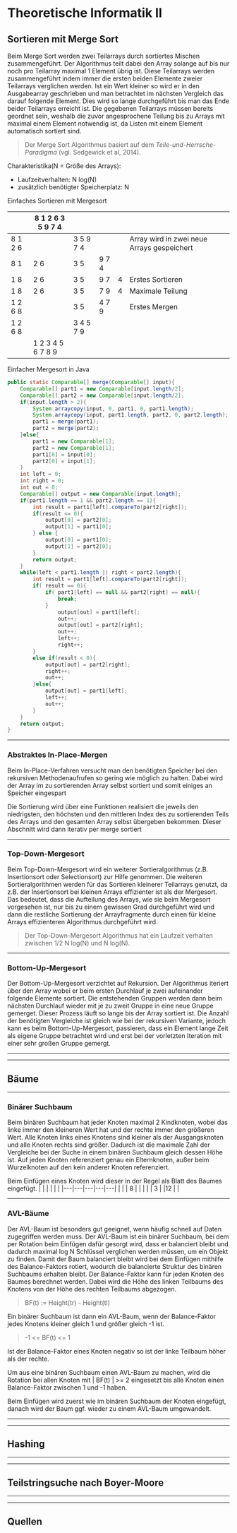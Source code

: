 # Theoretische Informatik II

## Sortieren mit Merge Sort


Beim Merge Sort werden zwei Teilarrays durch sortiertes Mischen zusammengeführt. Der Algorithmus teilt dabei den Array solange auf bis nur noch pro Teilarray maximal 1 Element übrig ist. Diese Teilarrays werden zusammengeführt indem immer die ersten beiden Elemente zweier Teilarrays verglichen werden. Ist ein Wert kleiner  so wird er in den Ausgabearray geschrieben und man betrachtet im nächsten Vergleich das darauf folgende Element. Dies wird so lange durchgeführt bis man das Ende beider Teilarrays erreicht ist. Die gegebenen Teilarrays müssen bereits geordnet sein, weshalb die zuvor angesprochene Teilung bis zu Arrays mit maximal einem Element notwendig ist, da Listen mit einem Element automatisch sortiert sind.
> Der Merge Sort Algorithmus basiert auf dem *Teile-und-Herrsche-Paradigma* (vgl. Sedgewick et al, 2014).


Charakteristika(N = Größe des Arrays):
* Laufzeitverhalten: N log(N)
* zusätzlich benötigter Speicherplatz: N


Einfaches Sortieren mit Mergesort

||   8 1 2 6 3 5 9 7 4  |  |   | | |
|----| --- | ----| ---| ---|---|
| 8 1 2 6 || 3 5 9 7 4 |||Array wird in zwei neue Arrays gespeichert|
| 8 1 | 2 6 | 3 5 | 9 7 4||
|1 8 | 2 6 | 3 5 | 9 7 | 4 |Erstes Sortieren|
|1 8 | 2 6 | 3 5 | 7 9 | 4 |Maximale Teilung
|1 2 6 8 || 3 5 | 4 7 9 ||Erstes Mergen 
|1 2 6 8 || 3 4 5 7 9 |
||1 2 3 4 5 6 7 8 9 |


Einfacher Mergesort in Java

```Java
public static Comparable[] merge(Comparable[] input){
	Comparable[] part1 = new Comparable[input.length/2];
	Comparable[] part2 = new Comparable[input.length/2];
	if(input.length > 2){
		System.arraycopy(input, 0, part1, 0, part1.length);
		System.arraycopy(input, part1.length, part2, 0, part2.length);
		part1 = merge(part1);
		part2 = merge(part2);
	}else{
		part1 = new Comparable[1];
		part2 = new Comparable[1];
		part1[0] = input[0];
		part2[0] = input[1];
	}
	int left = 0;
	int right = 0;
	int out = 0;
	Comparable[] output = new Comparable[input.length];
	if(part1.length == 1 && part2.length == 1){
		int result = part1[left].compareTo(part2[right]);
		if(result <= 0){
			output[0] = part2[0];
			output[1] = part1[0];
		} else {
			output[0] = part1[0];
			output[1] = part2[0];
		}
		return output;
	}
	while(left < part1.length || right < part2.length){
		int result = part1[left].compareTo(part2[right]);
		if( result == 0){
			if( part1[left] == null && part2[right] == null){
				break;
			}
				output[out] = part1[left];
				out++;
				output[out] = part2[right];
				out++;
				left++;
				right++;
		}
		else if(result < 0){
			output[out] = part2[right];
			right++;
			out++;
		}else{
			output[out] = part1[left];
			left++;
			out++;
		}
	}
	return output;
}
```

---
### Abstraktes In-Place-Mergen


Beim In-Place-Verfahren versucht man den benötigten Speicher bei den rekursiven Methodenaufrufen so gering wie möglich zu halten.
Dabei wird der Array im zu sortierenden Array selbst sortiert und somit einiges an Speicher eingespart


Die Sortierung wird über eine Funktionen realisiert die jeweils den niedrigsten, den höchsten und den mittleren Index des zu sortierenden Teils des Arrays und den gesamten Array selbst übergeben bekommen. Dieser Abschnitt wird dann iterativ per merge sortiert


---
### Top-Down-Mergesort


Beim Top-Down-Mergesort wird ein weiterer Sortieralgorithmus (z.B. Insertionsort oder Selectionsort) zur Hilfe genommen. Die weiteren Sortieralgorithmen werden für das Sortieren kleinerer Teilarrays genutzt, da z.B. der Insertionsort bei kleinen Arrays effizienter ist als der Mergesort.
Das bedeutet, dass die Aufteilung des Arrays, wie sie beim Mergesort vorgesehen ist, nur bis zu einem gewissen Grad durchgeführt wird und dann die restliche Sortierung der Arrayfragmente durch einen für kleine Arrays effizienteren Algorithmus durchgeführt wird.


>Der Top-Down-Mergesort Algorithmus hat ein Laufzeit verhalten zwischen 1/2 N log(N) und N log(N). 


---
### Bottom-Up-Mergesort


Der Bottom-Up-Mergesort verzichtet auf Rekursion. Der Algorithmus iteriert über den Array wobei er beim ersten Durchlauf je zwei aufeinander folgende Elemente sortiert. Die entstehenden Gruppen werden dann beim nächsten Durchlauf wieder mit je zu zweit Gruppe in eine neue Gruppe gemerget. Dieser Prozess läuft so lange bis der Array sortiert ist. Die Anzahl der benötigten Vergleiche ist gleich wie bei der rekursiven Variante, jedoch kann es beim Bottom-Up-Mergesort, passieren, dass ein Element lange Zeit als eigene Gruppe betrachtet wird und erst bei der vorletzten Iteration mit einer sehr großen Gruppe gemergt. 


---
---
## Bäume

---
### Binärer Suchbaum


Beim binären Suchbaum hat jeder Knoten maximal 2 Kindknoten, wobei das linke immer den kleineren Wert hat und der rechte immer den größeren Wert. Alle Knoten links eines Knotens sind kleiner als der Ausgangsknoten und alle Knoten rechts sind größer. Dadurch ist die maximale Zahl der Vergleiche bei der Suche in einem binären Suchbaum gleich dessen Höhe ist. Auf jeden Knoten referenziert genau ein Elternknoten, außer beim Wurzelknoten auf den kein anderer Knoten referenziert. 

Beim Einfügen eines Knoten wird dieser in der Regel als Blatt des Baumes eingefügt.
|   |   |   |   |   |
|---|---|---|---|---|
|   |   | 8 |   |   |
|   | 3 |   |12 |   |


---
### AVL-Bäume


Der AVL-Baum ist besonders gut geeignet, wenn häufig schnell auf Daten zugegriffen werden muss.
Der AVL-Baum ist ein binärer Suchbaum, bei dem per Rotation beim Einfügen dafür gesorgt wird, dass er balanciert bleibt und dadurch maximal log N Schlüssel verglichen werden müssen, um ein Objekt zu finden. 
Damit der Baum balanciert bleibt wird bei dem Einfügen mithilfe des Balance-Faktors rotiert, wodurch die balancierte Struktur des binären Suchbaums erhalten bleibt.
Der Balance-Faktor kann für jeden Knoten des Baumes berechnet werden. Dabei wird die Höhe des linken Teilbaums des Knotens von der Höhe des rechten Teilbaums abgezogen.


> BF(t) := Height(tr) - Height(tl)

Ein binärer Suchbaum ist dann ein AVL-Baum, wenn der Balance-Faktor jedes Knotens kleiner gleich 1 und größer gleich -1 ist.

> -1 <= BF(t) <= 1

Ist der Balance-Faktor eines Knoten negativ so ist der linke Teilbaum höher als der rechte.

Um aus eine binären Suchbaum einen AVL-Baum zu machen, wird die Rotation bei allen Knoten mit | BF(t) | >= 2 eingesetzt bis alle Knoten einen Balance-Faktor zwischen 1 und -1 haben.

Beim Einfügen wird zuerst wie im binären Suchbaum der Knoten eingefügt, danach wird der Baum ggf. wieder zu einem AVL-Baum umgewandelt.


---
---


## Hashing


---
---
## Teilstringsuche nach Boyer-Moore


---
---


## Quellen

